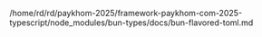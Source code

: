 /home/rd/rd/paykhom-2025/framework-paykhom-com-2025-typescript/node_modules/bun-types/docs/bun-flavored-toml.md